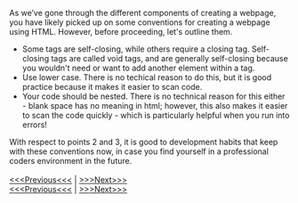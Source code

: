 As we’ve gone through the different components of creating a webpage, you have likely picked up on some conventions for creating a webpage using HTML. However, before proceeding, let's outline them.

<p>
    <ul>
        <li> Some tags are self-closing, while others require a closing tag. Self-closing tags are called void tags, and are generally self-closing because you wouldn't need or want to add another element within a tag. </li>
        <li> Use lower case. There is no techical reason to do this, but it is good practice because it makes it easier to scan code. </li>
        <li> Your code should be nested. There is no technical reason for this either - blank space has no meaning in html; however, this also makes it easier to scan the code quickly - which is particularly helpful when you run into errors! </li>
    </ul>
</p>

With respect to points 2 and 3, it is good to development habits that keep with these conventions now, in case you find yourself in a professional coders environment in the future.
<br/>
<br/>
[<<<Previous<<<](images.md) | [>>>Next>>>](create_site.md)
<br/>
[<<<Previous<<<](images.md) | [>>>Next>>>](create_site.md)